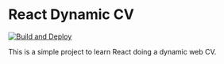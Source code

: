 # React Dynamic CV

[![Build and Deploy](https://github.com/alexsm32/cv/actions/workflows/node.js.yml/badge.svg?branch=main)](https://github.com/alexsm32/cv/actions/workflows/node.js.yml)

This is a simple project to learn React doing a dynamic web CV.